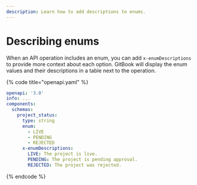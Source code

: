 ```yaml
---
description: Learn how to add descriptions to enums.
---
```


# Describing enums

When an API operation includes an enum, you can add `x-enumDescriptions` to provide more context about each option. GitBook will display the enum values and their descriptions in a table next to the operation.

{% code title="openapi.yaml" %}
```yaml
openapi: '3.0'
info: ...
components:
  schemas:
    project_status:
      type: string
      enum:
        - LIVE
        - PENDING
        - REJECTED
      x-enumDescriptions:
        LIVE: The project is live.
        PENDING: The project is pending approval.
        REJECTED: The project was rejected.
```
{% endcode %}

